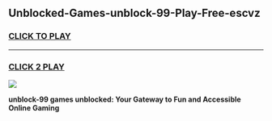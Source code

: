 
## Unblocked-Games-unblock-99-Play-Free-escvz
<h3>
<a href="https://premium76.site?title=unblock-99&ref=23A">CLICK TO PLAY</a></h3>
<hr>

<h3>
<a href="https://premium76.site?title=unblock-99&ref=23A">CLICK 2 PLAY</a>
  
</h3>

<a href="https://premium76.site?title=unblock-99&ref=23A"><img src="https://clearcache.store/games.png"></a>


**unblock-99 games unblocked: Your Gateway to Fun and Accessible Online Gaming**
